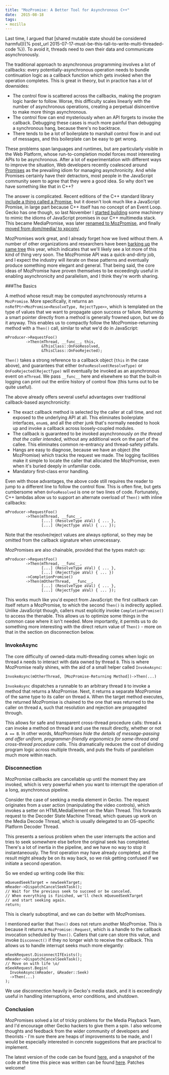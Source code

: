 ```yaml
---
title: "MozPromise: A Better Tool for Asynchronous C++"
date:  2015-08-18
tags:
- mozilla
---
```


Last time, I argued that [shared mutable state should be considered harmful]({% post_url 2015-07-17-must-be-this-tall-to-write-multi-threaded-code %}). To avoid it, threads need to own their data and communicate asynchronously.

The traditional approach to asynchronous programming involves a lot of callbacks: every potentially-asynchronous operation needs to bundle continuation logic as a callback function which gets invoked when the operation completes. This is great in theory, but in practice has a lot of downsides:

* The control flow is scattered across the callbacks, making the program logic harder to follow. Worse, this difficulty scales linearly with the number of asynchronous operations, creating a perpetual disincentive to make more things asynchronous.
* The control flow can end mysteriously when an API forgets to invoke the callback. Debugging these cases is much more painful than debugging a synchronous hang, because there's no backtrace.
* There tends to be a lot of boilerplate to marshall control flow in and out of messages, and this boilerplate can be easy to get wrong.

These problems span languages and runtimes, but are particularly visible in the Web Platform, whose run-to-completion model forces most interesting APIs to be asynchronous. After a lot of experimentation with different ways to improve the situation, Web developers recently coalesced around [Promises](https://promisesaplus.com/) as the prevailing idiom for managing asynchronicity. And while Promises certainly have their detractors, most people in the JavaScript community seem to agree that they were a good idea. So why don't we have something like that in C++?

The answer is complicated. Recent editions of the C++ standard library [include a thing called a Promise](http://en.cppreference.com/w/cpp/thread/promise), but it doesn't look much like a JavaScript Promise, in large part because C++ itself has no concept of an Event Loop. Gecko has one though, so last November I [started building](https://bugzilla.mozilla.org/show_bug.cgi?id=1097823) some machinery to mimic the idioms of JavaScript promises in our C++ multimedia stack. This became MediaPromise, was later [renamed to MozPromise](https://bugzilla.mozilla.org/show_bug.cgi?id=1184632), and finally [moved from dom/media/ to xpcom/](https://bugzilla.mozilla.org/show_bug.cgi?id=1188976).

MozPromises work great, and I already forget how we lived without them. A number of other organizations and researchers have been [barking up](https://code.facebook.com/posts/1661982097368498) the [same tree](http://stellar-group.org/2015/06/hpx-and-cpp-dataflow/) this year, which indicates that we'll likely see a lot more of this kind of thing very soon. The MozPromise API was a quick-and-dirty job, and I expect the industry will iterate on these patterns and eventually produce something more elegant and general. That being said, the core ideas of MozPromise have proven themselves to be exceedingly useful in enabling asynchronicity and parallelism, and I think they're worth sharing.

###The Basics

A method whose result may be computed asynchronously returns a `MozPromise`. More specifically, it returns an `nsRefPtr<MozPromise<ResolveType, RejectType>>`, which is templated on the type of values that we want to propagate upon success or failure. Returning a smart pointer directly from a method is generally frowned upon, but we do it anyway. This enables us to compactly follow the MozPromise-returning method with a `Then()` call, similar to what we'd do in JavaScript:

    mProducer->RequestFoo()
             ->Then(mThread, __func__, this,
                    &ThisClass::OnFooResolved,
                    &ThisClass::OnFooRejected);

`Then()` takes a strong reference to a callback object (`this` in the case above), and guarantees that either `OnFooResolved(ResolveType)` or `OnFooRejected(RejectType)` will eventually be invoked as an asynchronous event on `mThread`. We pass `__func__` here and elsewhere so that the built-in logging can print out the entire history of control flow (this turns out to be quite useful).

The above already offers several useful advantages over traditional callback-based asynchronicity:

* The exact callback method is selected by the caller at call time, and not exposed to the underlying API at all. This eliminates boilerplate interfaces, `enum`s, and all the other junk that's normally needed to hook up and invoke a callback across loosely-coupled modules.
* The callback is guaranteed to be invoked asynchronously _on the thread that the caller intended_, without any additional work on the part of the callee. This eliminates common re-entrancy and thread-safety pitfalls.
* Hangs are easy to diagnose, because we have an object (the MozPromise) which tracks the request we made. The logging facilities make it simple to locate the caller that allocated the MozPromise, even when it's buried deeply in unfamiliar code.
* Mandatory first-class error handling.

Even with those advantages, the above code still requires the reader to jump to a different line to follow the control flow. This is often fine, but gets cumbersome when `OnFooResolved` is one or two lines of code. Fortunately, C++ lambdas allow us to support an alternate overload of `Then()` with inline callbacks:

    mProducer->RequestFoo()
             ->Then(mThread, __func__,
                    [...] (ResolveType aVal) { ... },
                    [...] (RejectType aVal) { ... });

Note that the resolve/reject values are always optional, so they may be omitted from the callback signature when unnecessary.

MozPromises are also chainable, provided that the types match up:

    mProducer->RequestFoo()
             ->Then(mThread, __func__,
                    [...] (ResolveType aVal) { ... },
                    [...] (RejectType aVal) { ... })
             ->CompletionPromise()
             ->Then(mOtherThread, __func__,
                    [...] (ResolveType aVal) { ... },
                    [...] (RejectType aVal) { ... });


This works much like you'd expect from JavaScript: the first callback can itself return a MozPromise, to which the second `Then()` is indirectly applied. Unlike JavaScript though, callers must explicitly invoke `CompletionPromise()` to access the thenable. This allows us to optimize some things in the common case where it isn't needed. More importantly, it permits us to do something more interesting with the direct return value of `Then()` - more on that in the section on disconnection below.

### InvokeAsync

The core difficulty of owned-data multi-threading comes when logic on thread `A` needs to interact with data owned by thread `B`. This is where MozPromise really shines, with the aid of a small helper called `InvokeAsync`:

    InvokeAsync(mOtherThread, [MozPromise-Returning Method])->Then(...)

`InvokeAsync` dispatches a runnable to an arbitrary thread `B` to invoke a method that returns a MozPromise. Next, it returns a separate MozPromise of the same type to its caller on thread `A`. When the target method executes, the returned MozPromise is chained to the one that was returned to the caller on thread `A`, such that resolution and rejection are propagated through.

This allows for safe and transparent cross-thread procedure calls: thread `A` can invoke a method on thread `B` and use the result directly, whether or not `A == B`. In other words, _MozPromises hide the details of message-passing and offer uniform, programmer-friendly ergonomics for same-thread and cross-thread procedure calls_. This dramatically reduces the cost of dividing program logic across multiple threads, and puts the fruits of parallelism much more within reach.

### Disconnection

MozPromise callbacks are cancellable up until the moment they are invoked, which is very powerful when you want to interrupt the operation of a long, asynchronous pipeline.

Consider the case of seeking a media element in Gecko. The request originates from a user action (manipulating the video controls), which invokes a setter on HTMLMediaElement on the Main Thread. This forwards request to the Decoder State Machine Thread, which queues up work on the Media Decode Thread, which is usually delegated to an OS-specific Platform Decoder Thread.

This presents a serious problem when the user interrupts the action and tries to seek somewhere else before the original seek has completed. There's a lot of inertia in the pipeline, and we have no way to stop it instantaneously. The first operation may have already completed, and the result might already be on its way back, so we risk getting confused if we initiate a second operation.

So we ended up writing code like this:

    mQueuedSeekTarget = newSeekTarget;
    mReader->DispatchCancelSeekTask();
    // Wait for the previous seek to succeed or be canceled.
    // When everything is finished, we'll check mQueuedSeekTarget
    // and start seeking again.
    return;

This is clearly suboptimal, and we can do better with MozPromises.

I mentioned earlier that `Then()` does not return another MozPromise. This is because it returns a `MozPromise::Request`, which is a handle to the callback invocation scheduled by `Then()`. Callers that care can store this value, and invoke `Disconnect()` if they no longer wish to receive the callback. This allows us to handle interrupt seeks much more elegantly:

    mSeekRequest.DisconnectIfExists();
    mReader->DispatchCancelSeekTask();
    // Move on with life \o/
    mSeekRequest.Begin(
      InvokeAsync(mReader, &Reader::Seek)
      ->Then(...)
    );

We use disconnection heavily in Gecko's media stack, and it is exceedingly useful in handling interruptions, error conditions, and shutdown.

### Conclusion

MozPromises solved a lot of tricky problems for the Media Playback Team, and I'd encourage other Gecko hackers to give them a spin. I also welcome thoughts and feedback from the wider community of developers and theorists - I'm sure there are heaps of improvements to be made, and I would be especially interested in concrete suggestions that are practical to implement.

The latest version of the code can be found [here](https://dxr.mozilla.org/mozilla-central/source/xpcom/threads/MozPromise.h), and a snapshot of the code at the time this piece was written can be found [here](https://hg.mozilla.org/integration/mozilla-inbound/file/bd4464cd4be8/xpcom/threads/MozPromise.h). Patches welcome!
